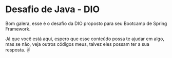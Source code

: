 # Desafio de Java - DIO
Bom galera, esse é o desafio da DIO proposto para seu Bootcamp de Spring Framework.

Já que você está aqui, espero que esse conteúdo possa te ajudar em algo, mas se não, veja outros códigos meus, talvez eles possam ter a sua resposta. :v:
